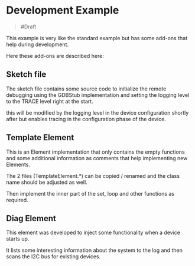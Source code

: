 # Development Example

> #Draft

This example is very like the standard example but has some add-ons that help during development.

Here these add-ons are described here:

## Sketch file

The sketch file contains some source code to initialize the remote debugging using the GDBStub implementation and setting the logging level to the TRACE level right at the start.

this will be modified by the logging level in the device configuration shortly after but enables  tracing in the configuration phase of the device.



## Template Element

This is an Element implementation that only contains the empty functions and some additional information as comments that help implementing new Elements.

The 2 files (TemplateElement.*) can be copied / renamed and the class name should be adjusted as well.

Then implement the inner part of the set, loop and other functions as required.


## Diag Element

This element was developed to inject some functionality when a device starts up.

It lists some interesting information about the system to the log and then scans the I2C bus for existing devices.


